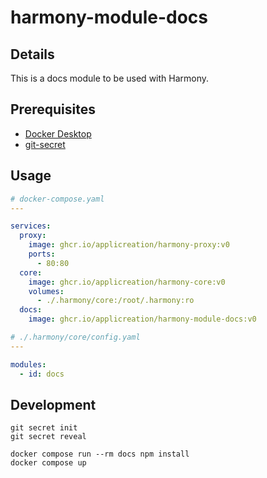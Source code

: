 # harmony-module-docs

## Details

This is a docs module to be used with Harmony.

## Prerequisites

* [Docker Desktop](https://www.docker.com/products/docker-desktop)
* [git-secret](https://git-secret.io/installation)

## Usage

```yaml
# docker-compose.yaml
---

services:
  proxy:
    image: ghcr.io/applicreation/harmony-proxy:v0
    ports:
      - 80:80
  core:
    image: ghcr.io/applicreation/harmony-core:v0
    volumes:
      - ./.harmony/core:/root/.harmony:ro
  docs:
    image: ghcr.io/applicreation/harmony-module-docs:v0
```

```yaml
# ./.harmony/core/config.yaml
---

modules:
  - id: docs
```

## Development

```shell
git secret init
git secret reveal
```

```shell
docker compose run --rm docs npm install
docker compose up
```
